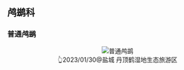 ## 鸬鹚科

### 普通鸬鹚
<div style="text-align: center"><img src="https://asgeologeekfan-images.oss-cn-hangzhou.aliyuncs.com/img/202304271623414.jpg" alt="普通鸬鹚" title="普通鸬鹚" ></div>
<div style="text-align: center">👆2023/01/30@盐城 丹顶鹤湿地生态旅游区 </div>